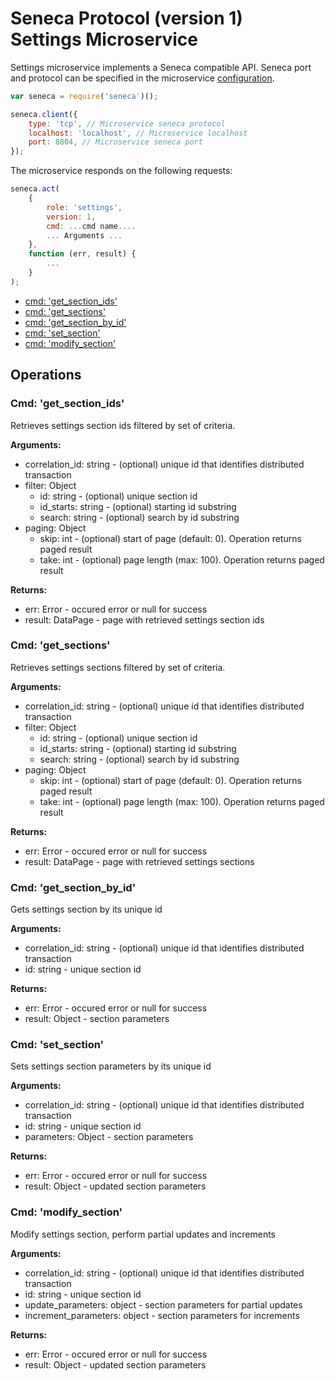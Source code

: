 # Seneca Protocol (version 1) <br/> Settings Microservice

Settings microservice implements a Seneca compatible API. 
Seneca port and protocol can be specified in the microservice [configuration](Configuration.md/#api_seneca). 

```javascript
var seneca = require('seneca')();

seneca.client({
    type: 'tcp', // Microservice seneca protocol
    localhost: 'localhost', // Microservice localhost
    port: 8804, // Microservice seneca port
});
```

The microservice responds on the following requests:

```javascript
seneca.act(
    {
        role: 'settings',
        version: 1,
        cmd: ...cmd name....
        ... Arguments ...
    },
    function (err, result) {
        ...
    }
);
```

* [cmd: 'get_section_ids'](#operation1)
* [cmd: 'get_sections'](#operation2)
* [cmd: 'get_section_by_id'](#operation3)
* [cmd: 'set_section'](#operation4)
* [cmd: 'modify_section'](#operation5)

## Operations

### <a name="operation1"></a> Cmd: 'get\_section\_ids'

Retrieves settings section ids filtered by set of criteria.

**Arguments:** 
- correlation_id: string - (optional) unique id that identifies distributed transaction
- filter: Object
  - id: string - (optional) unique section id
  - id_starts: string - (optional) starting id substring
  - search: string - (optional) search by id substring
- paging: Object
  - skip: int - (optional) start of page (default: 0). Operation returns paged result
  - take: int - (optional) page length (max: 100). Operation returns paged result

**Returns:**
- err: Error - occured error or null for success
- result: DataPage<string> - page with retrieved settings section ids

### <a name="operation2"></a> Cmd: 'get_sections'

Retrieves settings sections filtered by set of criteria.

**Arguments:** 
- correlation_id: string - (optional) unique id that identifies distributed transaction
- filter: Object
  - id: string - (optional) unique section id
  - id_starts: string - (optional) starting id substring
  - search: string - (optional) search by id substring
- paging: Object
  - skip: int - (optional) start of page (default: 0). Operation returns paged result
  - take: int - (optional) page length (max: 100). Operation returns paged result

**Returns:**
- err: Error - occured error or null for success
- result: DataPage<SettingsSectionV1> - page with retrieved settings sections

### <a name="operation3"></a> Cmd: 'get\_section\_by_id'

Gets settings section by its unique id

**Arguments:** 
- correlation_id: string - (optional) unique id that identifies distributed transaction
- id: string - unique section id

**Returns:**
- err: Error - occured error or null for success
- result: Object - section parameters

### <a name="operation4"></a> Cmd: 'set\_section'

Sets settings section parameters by its unique id

**Arguments:** 
- correlation_id: string - (optional) unique id that identifies distributed transaction
- id: string - unique section id
- parameters: Object - section parameters

**Returns:**
- err: Error - occured error or null for success
- result: Object - updated section parameters

### <a name="operation5"></a> Cmd: 'modify_section'

Modify settings section, perform partial updates and increments

**Arguments:** 
- correlation_id: string - (optional) unique id that identifies distributed transaction
- id: string - unique section id
- update_parameters: object - section parameters for partial updates
- increment_parameters: object - section parameters for increments

**Returns:**
- err: Error - occured error or null for success
- result: Object - updated section parameters
